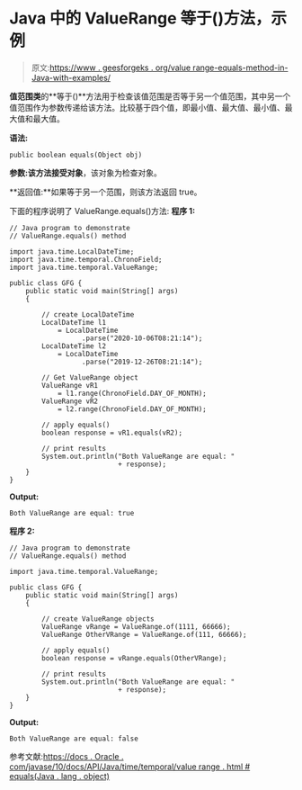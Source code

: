 # Java 中的 ValueRange 等于()方法，示例

> 原文:[https://www . geesforgeks . org/value range-equals-method-in-Java-with-examples/](https://www.geeksforgeeks.org/valuerange-equals-method-in-java-with-examples/)

**值范围类**的**等于()**方法用于检查该值范围是否等于另一个值范围，其中另一个值范围作为参数传递给该方法。比较基于四个值，即最小值、最大值、最小值、最大值和最大值。

**语法:**

```
public boolean equals(Object obj)

```

**参数:**该方法接受**对象**，该对象为检查对象。

**返回值:**如果等于另一个范围，则该方法返回 true。

下面的程序说明了 ValueRange.equals()方法:
**程序 1:**

```
// Java program to demonstrate
// ValueRange.equals() method

import java.time.LocalDateTime;
import java.time.temporal.ChronoField;
import java.time.temporal.ValueRange;

public class GFG {
    public static void main(String[] args)
    {

        // create LocalDateTime
        LocalDateTime l1
            = LocalDateTime
                  .parse("2020-10-06T08:21:14");
        LocalDateTime l2
            = LocalDateTime
                  .parse("2019-12-26T08:21:14");

        // Get ValueRange object
        ValueRange vR1
            = l1.range(ChronoField.DAY_OF_MONTH);
        ValueRange vR2
            = l2.range(ChronoField.DAY_OF_MONTH);

        // apply equals()
        boolean response = vR1.equals(vR2);

        // print results
        System.out.println("Both ValueRange are equal: "
                           + response);
    }
}
```

**Output:**

```
Both ValueRange are equal: true

```

**程序 2:**

```
// Java program to demonstrate
// ValueRange.equals() method

import java.time.temporal.ValueRange;

public class GFG {
    public static void main(String[] args)
    {

        // create ValueRange objects
        ValueRange vRange = ValueRange.of(1111, 66666);
        ValueRange OtherVRange = ValueRange.of(111, 66666);

        // apply equals()
        boolean response = vRange.equals(OtherVRange);

        // print results
        System.out.println("Both ValueRange are equal: "
                           + response);
    }
}
```

**Output:**

```
Both ValueRange are equal: false

```

参考文献:[https://docs . Oracle . com/javase/10/docs/API/Java/time/temporal/value range . html # equals(Java . lang . object)](https://docs.oracle.com/javase/10/docs/api/java/time/temporal/ValueRange.html#equals(java.lang.Object))